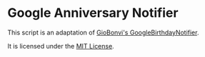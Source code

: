 # Google Anniversary Notifier

This script is an adaptation of [GioBonvi's GoogleBirthdayNotifier](https://github.com/GioBonvi/GoogleBirthdayNotifier).

It is licensed under the [MIT License](LICENSE).